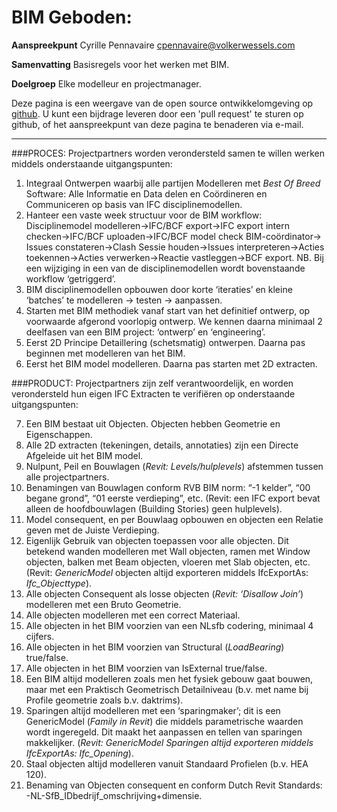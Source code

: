 
BIM Geboden:
===========
**Aanspreekpunt**
Cyrille Pennavaire
cpennavaire@volkerwessels.com

**Samenvatting**
Basisregels voor het werken met BIM. 

**Doelgroep**
Elke modelleur en projectmanager.

Deze pagina is een weergave van de open source ontwikkelomgeving op [github](https://github.com/BIM-Handboek-NL/BIM-geboden). U kunt een bijdrage leveren door een 'pull request'  te sturen op github, of het aanspreekpunt van deze pagina te benaderen via e-mail. 

-----------

###PROCES:
Projectpartners worden verondersteld samen te willen werken middels onderstaande uitgangspunten:

1. Integraal Ontwerpen waarbij alle partijen Modelleren met *Best Of Breed* Software: Alle Informatie en Data delen en Coördineren en Communiceren op basis van IFC disciplinemodellen.
2. Hanteer een vaste week structuur voor de BIM workflow: Disciplinemodel modelleren->IFC/BCF export->IFC  export intern checken->IFC/BCF uploaden->IFC/BCF model check BIM-coördinator-> Issues constateren->Clash  Sessie houden->Issues interpreteren->Acties toekennen->Acties verwerken->Reactie vastleggen->BCF export. NB. Bij een wijziging in een van de disciplinemodellen wordt bovenstaande workflow ‘getriggerd’.
3. BIM disciplinemodellen opbouwen door korte ‘iteraties’ en kleine ‘batches’ te modelleren -> testen -> aanpassen. 
4. Starten met BIM methodiek vanaf start van het definitief ontwerp, op voorwaarde afgerond voorlopig ontwerp. We kennen daarna minimaal 2  deelfasen van een BIM project: ‘ontwerp’ en ‘engineering’.
5. Eerst 2D Principe Detaillering (schetsmatig) ontwerpen. Daarna pas beginnen met modelleren van het BIM.
6. Eerst het BIM model modelleren. Daarna pas starten met 2D extracten.

###PRODUCT:
Projectpartners zijn zelf verantwoordelijk, en worden verondersteld hun eigen IFC Extracten te verifiëren op onderstaande uitgangspunten:

7. Een BIM bestaat uit Objecten. Objecten hebben Geometrie en Eigenschappen. 
8. Alle 2D extracten (tekeningen, details, annotaties) zijn een Directe Afgeleide uit het BIM model. 
9. Nulpunt, Peil en Bouwlagen (*Revit: Levels/hulplevels*) afstemmen tussen alle projectpartners.
10. Benamingen van Bouwlagen conform RVB BIM norm: “-1 kelder”, “00 begane grond”, “01 eerste verdieping”,  etc. (Revit: een IFC export bevat alleen de hoofdbouwlagen (Building Stories) geen hulplevels).
11. Model consequent, en per Bouwlaag opbouwen en objecten een Relatie geven met de Juiste Verdieping.
12. Eigenlijk Gebruik van objecten toepassen voor alle objecten. Dit betekend wanden modelleren met Wall  objecten, ramen met Window objecten, balken met Beam objecten, vloeren met Slab objecten, etc. (Revit:  *GenericModel* objecten altijd exporteren middels IfcExportAs: *Ifc_Objecttype*).
13. Alle objecten Consequent als losse objecten (*Revit: ‘Disallow Join’*) modelleren met een Bruto Geometrie.
14. Alle objecten modelleren met een correct Materiaal.
15. Alle objecten in het BIM voorzien van een NLsfb codering, minimaal 4 cijfers.
16. Alle objecten in het BIM voorzien van Structural (*LoadBearing*) true/false.
17. Alle objecten in het BIM voorzien van IsExternal true/false.
18. Een BIM altijd modelleren zoals men het fysiek gebouw gaat bouwen, maar met een Praktisch Geometrisch  Detailniveau (b.v. met name bij Profile geometrie zoals b.v. daktrims). 
19. Sparingen altijd modelleren met een ‘sparingmaker’; dit is een GenericModel (*Family in Revit*) die middels  parametrische waarden wordt ingeregeld. Dit maakt het aanpassen en tellen van sparingen makkelijker. (*Revit:  GenericModel Sparingen altijd exporteren middels IfcExportAs: Ifc_Opening*).
20. Staal objecten altijd modelleren vanuit Standaard Profielen (b.v. HEA 120).
21. Benaming van Objecten consequent en conform Dutch Revit Standards:  -NL-SfB_IDbedrijf_omschrijving+dimensie. 
